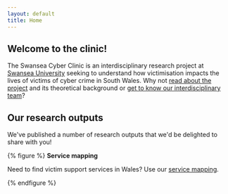 ```yaml
---
layout: default
title: Home
---
```


## Welcome to the clinic!
The Swansea Cyber Clinic is an interdisciplinary research project at [Swansea University](https://swansea.ac.uk) seeking to understand how victimisation impacts the lives of victims of cyber crime in South Wales. Why not [read about the project](/about) and its theoretical background or [get to know our interdisciplinary team](/team)?

## Our research outputs
We've published a number of research outputs that we'd be delighted to share with you!

{% figure %}
**Service mapping**

Need to find victim support services in Wales? Use our [service mapping](/service-mapping).

{% endfigure %}

<!-- {% figure %}
**Report on victim services in South Wales**

Our main report produced in collaboration with our key project partners, detailing current challenges for victim services and future interventions.

{% endfigure %}

{% figure %}
**Victim stories**

A set of short animated stories highlighting how cybercrimes harm victims.

{% endfigure %} -->